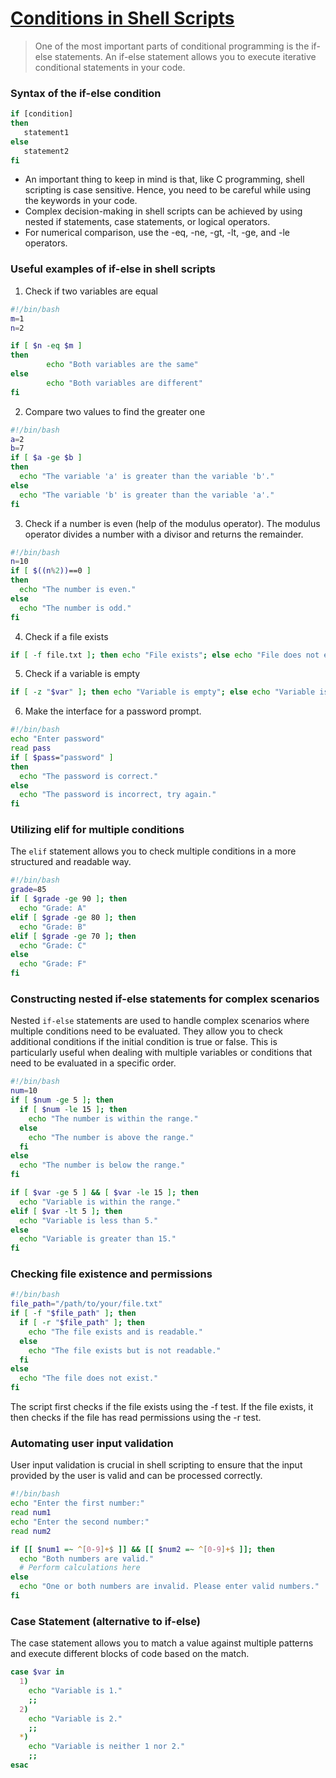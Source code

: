 # [Conditions in Shell Scripts](https://www.digitalocean.com/community/tutorials/if-else-in-shell-scripts#conditions-in-shell-scripts)
>One of the most important parts of conditional programming is the if-else statements. An if-else statement allows you to execute iterative conditional statements in your code.

### Syntax of the if-else condition
```bash
if [condition]
then
   statement1
else
   statement2
fi
```
- An important thing to keep in mind is that, like C programming, shell scripting is case sensitive. Hence, you need to be careful while using the keywords in your code.
- Complex decision-making in shell scripts can be achieved by using nested if statements, case statements, or logical operators.
- For numerical comparison, use the -eq, -ne, -gt, -lt, -ge, and -le operators.

### Useful examples of if-else in shell scripts
1. Check if two variables are equal
```bash
#!/bin/bash
m=1
n=2

if [ $n -eq $m ]
then
        echo "Both variables are the same"
else
        echo "Both variables are different"
fi
```
2. Compare two values to find the greater one
```bash
#!/bin/bash
a=2
b=7
if [ $a -ge $b ]
then
  echo "The variable 'a' is greater than the variable 'b'."
else
  echo "The variable 'b' is greater than the variable 'a'."
fi
```
3. Check if a number is even (help of the modulus operator). The modulus operator divides a number with a divisor and returns the remainder.
```bash
#!/bin/bash
n=10
if [ $((n%2))==0 ]
then
  echo "The number is even."
else
  echo "The number is odd."
fi
```
4. Check if a file exists
```bash
if [ -f file.txt ]; then echo "File exists"; else echo "File does not exist"; fi
```
5. Check if a variable is empty
```bash
if [ -z "$var" ]; then echo "Variable is empty"; else echo "Variable is not empty"; fi
```
6. Make the interface for a password prompt.
```bash
#!/bin/bash
echo "Enter password"
read pass
if [ $pass="password" ]
then
  echo "The password is correct."
else
  echo "The password is incorrect, try again."
fi
```
### Utilizing elif for multiple conditions
The `elif` statement allows you to check multiple conditions in a more structured and readable way.
```bash
#!/bin/bash
grade=85
if [ $grade -ge 90 ]; then
  echo "Grade: A"
elif [ $grade -ge 80 ]; then
  echo "Grade: B"
elif [ $grade -ge 70 ]; then
  echo "Grade: C"
else
  echo "Grade: F"
fi
```
### Constructing nested if-else statements for complex scenarios
Nested `if-else` statements are used to handle complex scenarios where multiple conditions need to be evaluated. They allow you to check additional conditions if the initial condition is true or false. This is particularly useful when dealing with multiple variables or conditions that need to be evaluated in a specific order.
```bash
#!/bin/bash
num=10
if [ $num -ge 5 ]; then
  if [ $num -le 15 ]; then
    echo "The number is within the range."
  else
    echo "The number is above the range."
  fi
else
  echo "The number is below the range."
fi
```
```bash
if [ $var -ge 5 ] && [ $var -le 15 ]; then
  echo "Variable is within the range."
elif [ $var -lt 5 ]; then
  echo "Variable is less than 5."
else
  echo "Variable is greater than 15."
fi
```
### Checking file existence and permissions
```bash
#!/bin/bash
file_path="/path/to/your/file.txt"
if [ -f "$file_path" ]; then
  if [ -r "$file_path" ]; then
    echo "The file exists and is readable."
  else
    echo "The file exists but is not readable."
  fi
else
  echo "The file does not exist."
fi
```
The script first checks if the file exists using the -f test. If the file exists, it then checks if the file has read permissions using the -r test.
### Automating user input validation
User input validation is crucial in shell scripting to ensure that the input provided by the user is valid and can be processed correctly.
```bash
#!/bin/bash
echo "Enter the first number:"
read num1
echo "Enter the second number:"
read num2

if [[ $num1 =~ ^[0-9]+$ ]] && [[ $num2 =~ ^[0-9]+$ ]]; then
  echo "Both numbers are valid."
  # Perform calculations here
else
  echo "One or both numbers are invalid. Please enter valid numbers."
fi
```
### Case Statement (alternative to if-else)
The case statement allows you to match a value against multiple patterns and execute different blocks of code based on the match.
```bash
case $var in
  1)
    echo "Variable is 1."
    ;;
  2)
    echo "Variable is 2."
    ;;
  *)
    echo "Variable is neither 1 nor 2."
    ;;
esac
```
